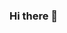 ### Hi there 👋

<!--
**patrickhendry/patrickhendry** is a ✨ _special_ ✨ repository because its `README.md` (this file) appears on your GitHub profile.


- 🌱 I’m a 3rd-year student taking a Bachelor of Science in Mechanical Engineering
- 🔭 I’m currently studying in Bohol Island State University-Main Campus, Tagbilaran City, Bohol, Philippines.
- 🤔 I’m looking for girlfriend yung babae sana.
- 💬 Ask me about "nikaon naka?"
- 📫 How to reach me: patrickhendry.reyes@gmail.com
- 😄 Pronouns: S/he
- ⚡ Fun fact: Majority of archeologists are women due to their natural ability to dig up the past.
-->
